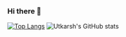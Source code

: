 ### Hi there 👋

<!--
**utkarshnsr/utkarshnsr** is a ✨ _special_ ✨ repository because its `README.md` (this file) appears on your GitHub profile.

Here are some ideas to get you started:

- 🔭 I’m currently working on ...
- 🌱 I’m currently learning ...
- 👯 I’m looking to collaborate on ...
- 🤔 I’m looking for help with ...
- 💬 Ask me about ...
- 📫 How to reach me: ...
- 😄 Pronouns: ...
- ⚡ Fun fact: ...
-->

[![Top Langs](https://github-readme-stats.vercel.app/api/top-langs/?username=utkarshnsr)](https://github.com/anuraghazra/github-readme-stats)
![Utkarsh's GitHub stats](https://github-readme-stats.vercel.app/api?username=utkarshnsr&show_icons=true&theme=radical)
